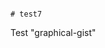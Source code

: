                                                                                                                                                                                             # test7
Test "graphical-gist"